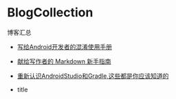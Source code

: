 # BlogCollection
博客汇总

* [写给Android开发者的混淆使用手册](http://huihui.name/2016/10/23/%E5%86%99%E7%BB%99Android%E5%BC%80%E5%8F%91%E8%80%85%E7%9A%84%E6%B7%B7%E6%B7%86%E4%BD%BF%E7%94%A8%E6%89%8B%E5%86%8C/)
* [献给写作者的 Markdown 新手指南](http://www.jianshu.com/p/q81RER)
* [重新认识AndroidStudio和Gradle,这些都是你应该知道的](https://zhuanlan.zhihu.com/p/22990436)

* title[](link)
